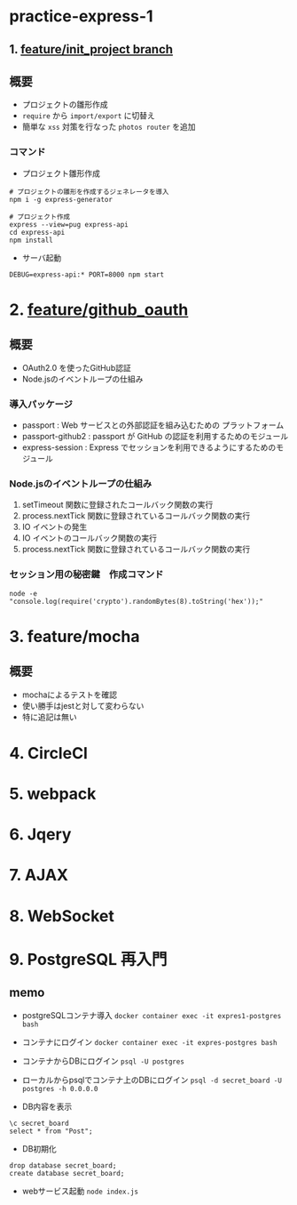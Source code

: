 # practice-express-1

## 1. [feature/init_project branch](https://github.com/tomonakar/practice-express-1/tree/feature/init_project)
## 概要
- プロジェクトの雛形作成
- `require` から `import/export` に切替え
- 簡単な `xss` 対策を行なった `photos router` を追加

### コマンド
- プロジェクト雛形作成
```
# プロジェクトの雛形を作成するジェネレータを導入
npm i -g express-generator

# プロジェクト作成
express --view=pug express-api
cd express-api
npm install
```

- サーバ起動

`DEBUG=express-api:* PORT=8000 npm start`

# 2. [feature/github_oauth]()
## 概要
- OAuth2.0 を使ったGitHub認証
- Node.jsのイベントループの仕組み

### 導入パッケージ
- passport : Web サービスとの外部認証を組み込むための プラットフォーム
- passport-github2 : passport が GitHub の認証を利用するためのモジュール
- express-session : Express でセッションを利用できるようにするためのモジュール

### Node.jsのイベントループの仕組み
1. setTimeout 関数に登録されたコールバック関数の実行
2. process.nextTick 関数に登録されているコールバック関数の実行
3. IO イベントの発生
4. IO イベントのコールバック関数の実行
5. process.nextTick 関数に登録されているコールバック関数の実行

### セッション用の秘密鍵　作成コマンド
`node -e "console.log(require('crypto').randomBytes(8).toString('hex'));"`

# 3. feature/mocha
## 概要
- mochaによるテストを確認
- 使い勝手はjestと対して変わらない
- 特に追記は無い

# 4. CircleCI
# 5. webpack
# 6. Jqery
# 7. AJAX
# 8. WebSocket
# 9. PostgreSQL 再入門
## memo

- postgreSQLコンテナ導入
`docker container exec -it expres1-postgres bash`

- コンテナにログイン
`docker container exec -it expres-postgres bash`

- コンテナからDBにログイン
`psql -U postgres`

- ローカルからpsqlでコンテナ上のDBにログイン
`psql -d secret_board -U postgres -h 0.0.0.0`

- DB内容を表示

```
\c secret_board
select * from "Post";
```

- DB初期化
```
drop database secret_board;
create database secret_board;
```

- webサービス起動
`node index.js`

